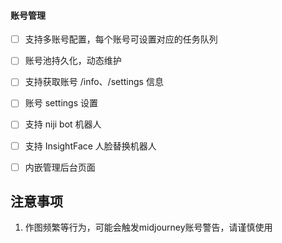 #### 账号管理

- [ ] 支持多账号配置，每个账号可设置对应的任务队列
- [ ] 账号池持久化，动态维护
- [ ] 支持获取账号 /info、/settings 信息
- [ ] 账号 settings 设置
- [ ] 支持 niji bot 机器人
- [ ] 支持 InsightFace 人脸替换机器人
- [ ] 内嵌管理后台页面


## 注意事项
1. 作图频繁等行为，可能会触发midjourney账号警告，请谨慎使用
